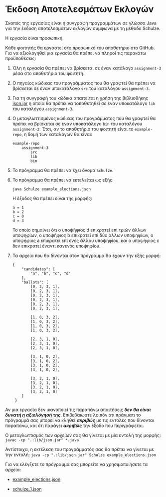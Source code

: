 Έκδοση Αποτελεσμάτων Εκλογών
============================

Σκοπός της εργασίας είναι η συγγραφή προγραμμάτων σε γλώσσα Java για
την έκδοση αποτελεσμάτων εκλογών σύμφωνα με τη μέθοδο Schulze.

Η εργασία είναι προσωπική.

Κάθε φοιτητής θα εργαστεί στο προσωπικό του αποθετήριο στο GitHub. Για
να αξιολογηθεί μια εργασία θα πρέπει να πληροί τις παρακάτω
προϋποθέσεις:

1. Όλη η εργασία θα πρέπει να βρίσκεται σε έναν κατάλογο
  ``assignment-3`` μέσα στο αποθετήριο του φοιτητή.

2. Ο πηγαίος κώδικας του προγράμματος που θα γραφτεί θα πρέπει να βρίσκεται
  σε έναν υποκατάλογο ``src`` του καταλόγου ``assignment-3``.

3. Για τη συγγραφή του κώδικα απαιτείται η χρήση της βιβλιοθήκης
   [json.jar](https://github.com/dmst-algorithms-course/assigmnent-3/blob/master/json.jar)
   η οποία θα πρέπει να τοποθετηθεί σε έναν υποκατάλογο ``lib``
   του καταλόγου ``assignment-3``.

4. Ο μεταγλωττισμένος κώδικας του προγράμματος που θα γραφτεί θα
  πρέπει να βρίσκεται σε έναν υποκατάλογο ``bin`` του καταλόγου
  ``assignment-2``. Έτσι, αν το αποθετήριο του φοιτητή είναι το
  ``example-repo``, η δομή των καταλόγων θα είναι:
    ```
    example-repo
        assignment-3
            src
            lib
            bin
    ```
5. Το πρόγραμμα θα πρέπει να έχει όνομα ``Schulze``.

6. Το πρόγραμμα θα πρέπει να εκτελείται ως εξής:
    ``` 
    java Schulze example_elections.json
    ```
    Η έξοδος θα πρέπει είναι της μορφής:
    ```
    a = 1
    b = 2
    c = 0
    d = 3
    ```
    Το οποίο σημαίνει ότι ο υποψήφιος d επικρατεί επί τριών άλλων υποψηφίων,
    ο υποψήφιος b επικρατεί επί δύο άλλων υποψηφίων, ο υποψήφιος a επικρατεί
    επί ενός άλλου υποψηφίου, και ο υποψήφιος c δεν επικρατεί έναντι κανενός
    υποψηφίου.
    
6. Τα αρχεία που θα δίνονται στον πρόγραμμα θα έχουν την εξής μορφή:
   ```
   {
       "candidates": [
           "a", "b", "c", "d"
       ],
       "ballots": [
           [0, 2, 3, 1],
           [0, 2, 3, 1],
           [0, 2, 3, 1],
           [0, 2, 3, 1],
           [0, 2, 3, 1],
           [0, 2, 3, 1],

           [1, 0, 3, 2],
           [1, 0, 3, 2],
           [1, 0, 3, 2],
           [1, 0, 3, 2],
        
           [2, 3, 1, 0],
           [2, 3, 1, 0], 
           [2, 3, 1, 0],

           [3, 1, 0, 2],
           [3, 1, 0, 2], 
           [3, 1, 0, 2],
           [3, 1, 0, 2],        

           [3, 2, 1, 0],
           [3, 2, 1, 0],        
           [3, 2, 1, 0],
           [3, 2, 1, 0]
       ]
    }
   
Αν μια εργασία δεν ικανοποιεί τις παραπάνω απαιτήσεις ***δεν θα είναι
δυνατή η αξιολόγησή της***. Επιβεβαιώστε λοιπόν ότι πράγματι το
πρόγραμμά σας μπορεί να κληθεί ***ακριβώς*** με τις εντολές που δίνονται
παραπάνω, και ότι παράγει ***ακριβώς*** την έξοδο που περιγράφεται.

Ο μεταγλωττισμός των αρχείων σας θα γίνεται με μία εντολή της μορφής:
    ```
    javac -cp ".:lib/json.jar" *.java
    ```

Αντίστοιχα, η εκτέλεση του προγράμματός σας θα πρέπει να γίνεται με την εντολή:
    ```
    java -cp ".:lib/json.jar" Schulze example_elections.json
    ```

Για να ελέγξετε το πρόγραμμά σας μπορείτε να χρησιμοποιήσετε τα αρχεία:

* [example_elections.json](https://github.com/dmst-algorithms-course/assigmnent-3/blob/master/example_elections.json)

* [schulze_1.json](https://github.com/dmst-algorithms-course/assigmnent-2/blob/master/schulze_1.json)

